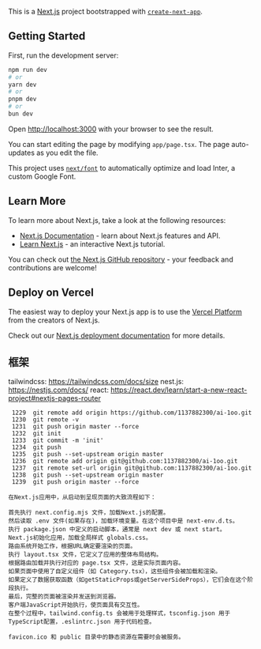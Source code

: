 This is a [Next.js](https://nextjs.org/) project bootstrapped with [`create-next-app`](https://github.com/vercel/next.js/tree/canary/packages/create-next-app).

## Getting Started

First, run the development server:

```bash
npm run dev
# or
yarn dev
# or    
pnpm dev
# or
bun dev
```

Open [http://localhost:3000](http://localhost:3000) with your browser to see the result.

You can start editing the page by modifying `app/page.tsx`. The page auto-updates as you edit the file.

This project uses [`next/font`](https://nextjs.org/docs/basic-features/font-optimization) to automatically optimize and load Inter, a custom Google Font.

## Learn More

To learn more about Next.js, take a look at the following resources:

- [Next.js Documentation](https://nextjs.org/docs) - learn about Next.js features and API.
- [Learn Next.js](https://nextjs.org/learn) - an interactive Next.js tutorial.

You can check out [the Next.js GitHub repository](https://github.com/vercel/next.js/) - your feedback and contributions are welcome!

## Deploy on Vercel

The easiest way to deploy your Next.js app is to use the [Vercel Platform](https://vercel.com/new?utm_medium=default-template&filter=next.js&utm_source=create-next-app&utm_campaign=create-next-app-readme) from the creators of Next.js.

Check out our [Next.js deployment documentation](https://nextjs.org/docs/deployment) for more details.

## 框架
tailwindcss: https://tailwindcss.com/docs/size
nest.js: https://nestjs.com/docs/
react: https://react.dev/learn/start-a-new-react-project#nextjs-pages-router

```
 1229  git remote add origin https://github.com/1137882300/ai-1oo.git
 1230  git remote -v
 1231  git push origin master --force
 1232  git init
 1233  git commit -m 'init'
 1234  git push
 1235  git push --set-upstream origin master
 1236  git remote add origin git@github.com:1137882300/ai-1oo.git
 1237  git remote set-url origin git@github.com:1137882300/ai-1oo.git
 1238  git push --set-upstream origin master
 1239  git push origin master --force
```
```
在Next.js应用中，从启动到呈现页面的大致流程如下：

首先执行 next.config.mjs 文件，加载Next.js的配置。
然后读取 .env 文件(如果存在)，加载环境变量。在这个项目中是 next-env.d.ts。
执行 package.json 中定义的启动脚本，通常是 next dev 或 next start。
Next.js初始化应用，加载全局样式 globals.css。
路由系统开始工作，根据URL确定要渲染的页面。
执行 layout.tsx 文件，它定义了应用的整体布局结构。
根据路由加载并执行对应的 page.tsx 文件，这是实际页面内容。
如果页面中使用了自定义组件（如 Category.tsx），这些组件会被加载和渲染。
如果定义了数据获取函数（如getStaticProps或getServerSideProps），它们会在这个阶段执行。
最后，完整的页面被渲染并发送到浏览器。
客户端JavaScript开始执行，使页面具有交互性。
在整个过程中，tailwind.config.ts 会被用于处理样式，tsconfig.json 用于TypeScript配置，.eslintrc.json 用于代码检查。

favicon.ico 和 public 目录中的静态资源在需要时会被服务。
```